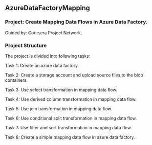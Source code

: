 ## AzureDataFactoryMapping

### Project: Create Mapping Data Flows in Azure Data Factory.

Guided by: Coursera Project Network.

### Project Structure
The project is divided into following tasks:

Task 1: Create an azure data factory.

Task 2: Create a storage account and upload source files to the blob containers.

Task 3: Use select transformation in mapping data flow.

Task 4: Use derived column transformation in mapping data flow.

Task 5: Use join transformation in mapping data flow.

Task 6: Use conditional split transformation in mapping data flow.

Task 7: Use filter and sort transformation in mapping data flow.

Task 8: Create a simple mapping data flow in azure data factory.

